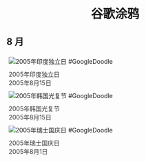 
<h1 align="center"> 谷歌涂鸦 </h1>




## 8 月

<div class="image">


<img src="" alt="2005年印度独立日 #GoogleDoodle" style="margin: 5px"/>
<div class="info" style="font-size: 14px; color:#333333; margin:5px"><div class="title">2005年印度独立日</div><div class="date">2005年8月15日</div></div>

<img src="" alt="2005年韩国光复节 #GoogleDoodle" style="margin: 5px"/>
<div class="info" style="font-size: 14px; color:#333333; margin:5px"><div class="title">2005年韩国光复节</div><div class="date">2005年8月15日</div></div>

<img src="" alt="2005年瑞士国庆日 #GoogleDoodle" style="margin: 5px"/>
<div class="info" style="font-size: 14px; color:#333333; margin:5px"><div class="title">2005年瑞士国庆日</div><div class="date">2005年8月1日</div></div>

</div>








